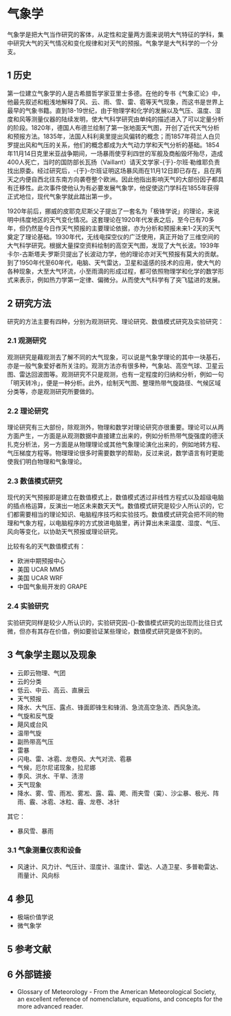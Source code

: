 # 气象学



气象学是把大气当作研究的客体，从定性和定量两方面来说明大气特征的学科，集中研究大气的天气情况和变化规律和对天气的预报。气象学是大气科学的一个分支。



## 1 历史

第一位建立气象学的人是古希腊哲学家亚里士多德。在他的专书《气象汇论》中，他最先叙述和粗浅地解释了风、云、雨、雪、雷、雹等天气现象，而这书是世界上最早的气象书籍。直到18-19世纪，由于物理学和化学的发展以及气压、温度、湿度和风等测量仪器的陆续发明，使大气科学研究由单纯的描述进入了可以定量分析的阶段。1820年，德国人布德兰绘制了第一张地面天气图，开创了近代天气分析和预报方法。1835年，法国人科利奥里提出风偏转的概念；而1857年荷兰人白贝罗提出风和气压的关系，他们的概念都成为大气动力学和天气分析的基础。1854年11月14日克里米亚战争期间，一场暴雨使亨利四世的军舰及商船毁坏殆尽，造成400人死亡，当时的国防部长瓦扬（Vaillant）请天文学家-{于}-尔班·勒维耶负责找出原委。经过研究后，-{于}-尔班证明这场暴风雨在11月12日即已存在，且在两天之内便自西北往东南方向袭卷整个欧洲。因此他指出影响天气的大部份因子都具有迁移性。此次事件使他认为有必要发展气象学，他促使这门学科在1855年获得正式地位，现代气象学就此踏出第一步。

1920年前后，挪威的皮耶克尼斯父子提出了一套名为「极锋学说」的理论，来说明中纬度地区的天气变化情况。这套理论在1920年代发表之后，至今已有70多年，但仍然是今日作天气预报的主要理论依据，亦为分析和预报未来1-2天的天气奠定了理论基础。1930年代，无线电探空仪的广泛使用，真正开始了三维空间的大气科学研究。根据大量探空资料绘制的高空天气图，发现了大气长波。1939年卡尔-古斯塔夫·罗斯贝提出了长波动力学，他的理论亦对天气预报有莫大的贡献。到了1950年代至60年代，电脑、天气雷达，卫星和遥感的技术的应用，使大气的各种现象，大至大气环流，小至雨滴的形成过程，都可依照物理学和化学的数学形式来表示，例如热力学第一定律、偏微分。从而使大气科学有了突飞猛进的发展。



## 2 研究方法

研究的方法主要有四种，分别为观测研究、理论研究、数值模式研究及实验研究：



### 2.1 观测研究

观测研究是藉观测去了解不同的大气现象，可以说是气象学理论的其中一块基石，亦是一般气象爱好者所关注的。观测方法亦有很多种，气象站、高空气球、卫星云图、雷达回波图等。观测研究不只是观测，也有一定程度的归纳和分析，例如一句「明天转冷」，便是一种分析。此外，绘制天气图、整理热带气旋路径、气候区域分类等，亦是观测研究所要做的。



### 2.2 理论研究

理论研究有三大部份，除观测外，物理和数学对理论研究亦很重要。理论可以从两方面产生，一方面是从观测数据中直接建立出来的，例如分析热带气旋强度的德沃扎克分析法，另一方面是从物理理论或其他气象理论演化出来的，例如地转方程、气压梯度方程等。物理理论很多时需要数学的帮助，反过来说，数学语言有时更能使我们明白物理和气象理论。



### 2.3 数值模式研究

现代的天气预报即是建立在数值模式上，数值模式透过非线性方程式以及超级电脑的插点格运算，反演出一地区未来数天天气。数值模式研究是较少人所认识的，它们都需要相当的理论知识、电脑程序技巧和实验技巧。数值模式研究会把不同的物理和气象方程，以电脑程序的方式放进电脑里，再计算出未来温度、湿度、气压、风向等变化，以协助天气预报或理论研究。

比较有名的天气数值模式有：

* 欧洲中期预报中心
* 美国 UCAR MM5
* 美国 UCAR WRF
* 中国气象局开发的 GRAPE



### 2.4 实验研究

实验研究同样是较少人所认识的，实验研究因-{}-数值模式研究的出现而比往日式微，但亦有其存在价值，例如要验证某些理论，数值模式研究是做不到的。



## 3 气象学主题以及现象

* 云即云物理、气团
* 云的分类
 * 低云、中云、高云、直展云
* 天气预报
 * 降水、大气压、露点、锋面即锋生和锋消、急流高空急流、西风急流。
* 气旋和反气旋
 * 飓风或台风
 * 温带气旋
 * 副热带高气压
* 雷暴
 * 闪电、雷、冰雹、龙卷风、大气对流、雹暴
* 气候，厄尔尼诺现象，拉尼娜
 * 季风、洪水、干旱、渍涝
* 天气现象
 * 降水、雾、雪、雨凇、雾凇、露、霜、飑、雨夹雪（霙）、沙尘暴、极光、阵雨、霰、冰雹、冰粒、霾、龙卷、冰针

其它：

* 暴风雪、暴雨



### 3.1 气象测量仪表和设备

* 风速计、风力计、气压计、湿度计、温度计、雷达、人造卫星、多普勒雷达、雨量计、风向标



## 4 参见

* 极端价值学说
* 微气象学



## 5 参考文献



## 6 外部链接

* Glossary of Meteorology - From the American Meteorological Society, an excellent reference of nomenclature, equations, and concepts for the more advanced reader.



